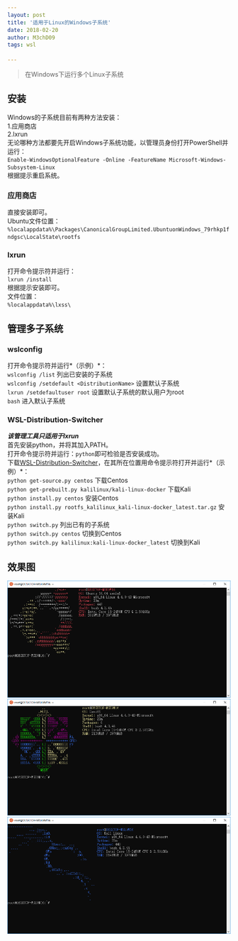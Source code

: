 ```yaml
---
layout: post
title: '适用于Linux的Windows子系统'
date: 2018-02-20
author: M3chD09
tags: wsl

---
```

>在Windows下运行多个Linux子系统

## 安装
Windows的子系统目前有两种方法安装：  
1.应用商店  
2.lxrun  
无论哪种方法都要先开启Windows子系统功能，以管理员身份打开PowerShell并运行：  
`Enable-WindowsOptionalFeature -Online -FeatureName Microsoft-Windows-Subsystem-Linux`  
根据提示重启系统。

### 应用商店  
直接安装即可。  
Ubuntu文件位置：  
`%localappdata%\Packages\CanonicalGroupLimited.UbuntuonWindows_79rhkp1fndgsc\LocalState\rootfs`

### lxrun  
打开命令提示符并运行：  
`lxrun /install`  
根据提示安装即可。  
文件位置：  
`%localappdata%\lxss\`

## 管理多子系统  

### wslconfig  
打开命令提示符并运行*（示例）*：  
`wslconfig /list` 列出已安装的子系统  
`wslconfig /setdefault <DistributionName>` 设置默认子系统  
`lxrun /setdefaultuser root` 设置默认子系统的默认用户为root  
`bash` 进入默认子系统

### WSL-Distribution-Switcher  
***该管理工具只适用于lxrun***  
首先安装python，并将其加入PATH。  
打开命令提示符并运行：`python`即可检验是否安装成功。  
下载[WSL-Distribution-Switcher](https://github.com/RoliSoft/WSL-Distribution-Switcher)，在其所在位置用命令提示符打开并运行*（示例）*：  
`python get-source.py centos` 下载Centos  
`python get-prebuilt.py kalilinux/kali-linux-docker` 下载Kali  
`python install.py centos` 安装Centos  
`python install.py rootfs_kalilinux_kali-linux-docker_latest.tar.gz` 安装Kali  
`python switch.py` 列出已有的子系统  
`python switch.py centos` 切换到Centos  
`python switch.py kalilinux:kali-linux-docker_latest` 切换到Kali

## 效果图
![Ubuntu](/assets/img/wsl/ubuntu.png)
![Centos](/assets/img/wsl/centos.png)
![Kali](/assets/img/wsl/kali.png)
